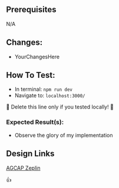 ## Prerequisites
N/A

## Changes:
- YourChangesHere

## How To Test:
- In terminal: `npm run dev`
- Navigate to: `localhost:3000/`

:imp: Delete this line only if you tested locally! :imp:

### Expected Result(s):

- Observe the glory of my implementation

## Design Links

[AGCAP Zeplin](https://app.zeplin.io/project/5b6eee8ae47db8634b169b22/dashboard)

:+1:

